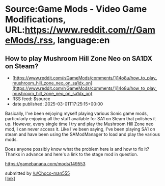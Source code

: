 # Source:Game Mods - Video Game Modifications, URL:https://www.reddit.com/r/GameMods/.rss, language:en

## How to play Mushroom Hill Zone Neo on SA1DX on Steam?
 - [https://www.reddit.com/r/GameMods/comments/1j14o8u/how_to_play_mushroom_hill_zone_neo_on_sa1dx_on](https://www.reddit.com/r/GameMods/comments/1j14o8u/how_to_play_mushroom_hill_zone_neo_on_sa1dx_on)
 - RSS feed: $source
 - date published: 2025-03-01T17:25:15+00:00

<!-- SC_OFF --><div class="md"><p>Basically, I&#39;ve been enjoying myself playing various Sonic game mods, particularly enjoying all the stuff available for SA1 on Steam that polishes it up. However, every single time I try and play the Mushroom Hill Zone neo mod, I can never access it. Like I&#39;ve been saying, I&#39;ve been playing SA1 on steam and have been using the SAModManager to load and play the various mods.</p> <p>Does anyone possibly know what the problem here is and how to fix it? Thanks in advance and here&#39;s a link to the stage mod in question.</p> <p><a href="https://gamebanana.com/mods/149553">https://gamebanana.com/mods/149553</a></p> </div><!-- SC_ON --> &#32; submitted by &#32; <a href="https://www.reddit.com/user/Choco-man555"> /u/Choco-man555 </a> <br/> <span><a href="https://www.reddit.com/r/GameMods/comments/1j14o8u/how_to_play_mushroom_hill_zone_neo_on_sa1dx_on/">[link]</a></span> &#32; <span><a href="https://www.reddit.com/r/GameMods/comments/1j14o8u/how

